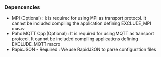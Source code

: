 ### Dependencies
* MPI (Optional) : It is required for using MPI as transport protocol. It cannot be included compiling the application defining EXCLUDE_MPI macro
* Paho MQTT Cpp (Optional) : It is required for using MQTT as transport protocol. It cannot be included compiling applications defining EXCLUDE_MQTT macro
* RapidJSON - Required : We use RapidJSON to parse configuration files